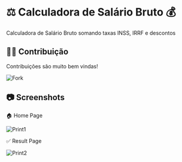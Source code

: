# ⚖️ Calculadora de Salário Bruto 💰 

Calculadora de Salário Bruto somando taxas INSS, IRRF e descontos


## 🙏🏽 Contribuição 

Contribuições são muito bem vindas!

![Fork](https://img.shields.io/github/forks/n3rdydzn/meu-site?style=social)


## 📷 Screenshots


🏠 Home Page

![Print1](https://cdn.discordapp.com/attachments/946052931029966878/961742879905173525/VsDebugConsole_evM57W6SmE.png)


✅ Result Page

![Print2](https://cdn.discordapp.com/attachments/946052931029966878/961742880664330290/VsDebugConsole_iaoYBkUWwc.png)
